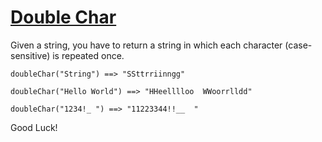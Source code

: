 # [Double Char](https://www.codewars.com/kata/56b1f01c247c01db92000076)

Given a string, you have to return a string in which each character (case-sensitive) is repeated once.

```
doubleChar("String") ==> "SSttrriinngg"

doubleChar("Hello World") ==> "HHeelllloo  WWoorrlldd"

doubleChar("1234!_ ") ==> "11223344!!__  "
```

Good Luck!
